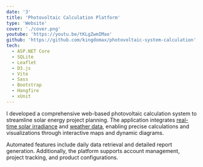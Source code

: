 ```yaml
---
date: '3'
title: 'Photovoltaic Calculation Platform'
type: 'Website'
cover: './cover.png'
youtube: 'https://youtu.be/tKLgZwmIMao'
github: 'https://github.com/kingdomax/photovoltaic-system-calculation'
tech:
  - ASP.NET Core
  - SQLite
  - Leaflet
  - D3.js
  - Vite
  - Sass
  - Bootstrap
  - Hangfire
  - xUnit
---
```


I developed a comprehensive web-based photovoltaic calculation system to streamline solar energy project planning. The application integrates [real-time solar irradiance](https://joint-research-centre.ec.europa.eu/photovoltaic-geographical-information-system-pvgis_en) and [weather data](https://openweathermap.org/api), enabling precise calculations and visualizations through interactive maps and dynamic diagrams.

Automated features include daily data retrieval and detailed report generation. Additionally, the platform supports account management, project tracking, and product configurations.
